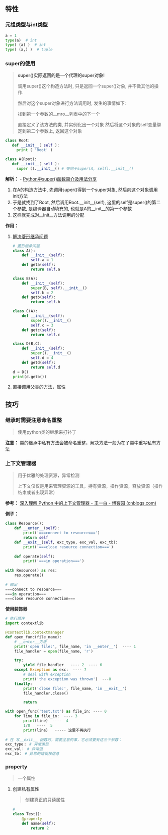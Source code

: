 ## 特性

### 元组类型与int类型

```python
a = 1
type(a)  # int
type( (a) )  # int
type( (a,) )  # tuple	
```

### super的使用

> **super()实际返回的是一个代理的super对象!**
>
> 调用super()这个构造方法时, 只是返回一个super()对象, 并不做其他的操作.
>
> 然后对这个super对象进行方法调用时, 发生的事情如下:
>
> 找到第一个参数的\__mro__列表中的下一个
>
> 直接定义了该方法的类, 并实例化出一个对象
> 然后将这个对象的self变量绑定到第二个参数上, 返回这个对象

```python
class Root:
   def __init__( self ):
     print ( 'Root' )

class A(Root):
   def __init__( self ):
     super ().__init__() # 等同于super(A, self).__init__()
```

**解析：** - [ Python中super()函数简介及用法分享](https://blog.csdn.net/zzsfqiuyigui/article/details/61672631)

1. 在A的构造方法中, 先调用super()得到一个super对象, 然后向这个对象调用init方法
2. 于是就找到了Root, 然后调用Root.\_\_init\__(self), 这里的self是super()的第二个参数, 是编译器自动填充的, 也就是A的\_\_init__的第一个参数
3. 这样就完成对\__init__方法调用的分配

**作用：**

1. [解决菱形继承问题](https://blog.csdn.net/weixin_43866211/article/details/103599843)

   ```python
   # 菱形继承问题
   class A():
       def __init__(self):
           self.a = 1
       def geta(self):
           return self.a
   
   class B(A):
       def __init__(self):
           super(B, self).__init__()
           self.b = 2
       def getb(self):
           return self.b
   
   class C(A):
       def __init__(self):
           super().__init__()
           self.c = 3
       def getc(self):
           return self.c
   
   class D(B,C):
       def __init__(self):
           super().__init__()
           self.d = 4
       def getd(self):
           return self.d
   d = D()
   print(d.getb())
   ```

2. 直接调用父类的方法，属性



## 技巧

### 继承时需要注意命名重整

> 使用python类的继承来打补丁

**注意：** 类的继承中私有方法会被命名重整，解决方法一般为在子类中重写私有方法



### 上下文管理器

> 用于优雅的处理资源，异常检测
>
> 上下文仅仅是用来管理资源的工具，持有资源，操作资源，释放资源（操作结束或者出现异常）

**参考：** [深入理解 Python 中的上下文管理器 - 王一白 - 博客园 (cnblogs.com)](https://www.cnblogs.com/wongbingming/p/10519553.html)

**例子：**

```python
class Resource():
    def __enter__(self):
        print('===connect to resource===')
        return self
    def __exit__(self, exc_type, exc_val, exc_tb):
        print('===close resource connection===')
        
    def operate(self):
        print('===in operation===')
        
with Resource() as res:
    res.operate()
    
# 输出
===connect to resource===
===in operation===
===close resource connection===
```

**使用装饰器**

```python
# 执行顺序
import contextlib

@contextlib.contextmanager
def open_func(file_name):
    # __enter__方法
    print('open file:', file_name, 'in __enter__')  ---- 1
    file_handler = open(file_name, 'r')

    try:
        yield file_handler   ---- 2  ---- 6
    except Exception as exc:  ---- 7
        # deal with exception
        print('the exception was thrown')  ---8
    finally:
        print('close file:', file_name, 'in __exit__')
        file_handler.close()

        return

with open_func('test.txt') as file_in: ---- 0
    for line in file_in:  ---- 3
        print(line)  ----  4
        1/0   ----  5
        print(line)   ----- 这里不再执行
        
# 在 写__exit__ 函数时，需要注意的事，它必须要有这三个参数：
exc_type： # 异常类型
exc_val： # 异常值
exc_tb： # 异常的错误栈信息
```

### property

> 一个属性

1. 创建私有属性

   > 创建真正的只读属性

   ```python
   # 
   class Test():
       @property
       def name(self):
           return 2
   ```

   





